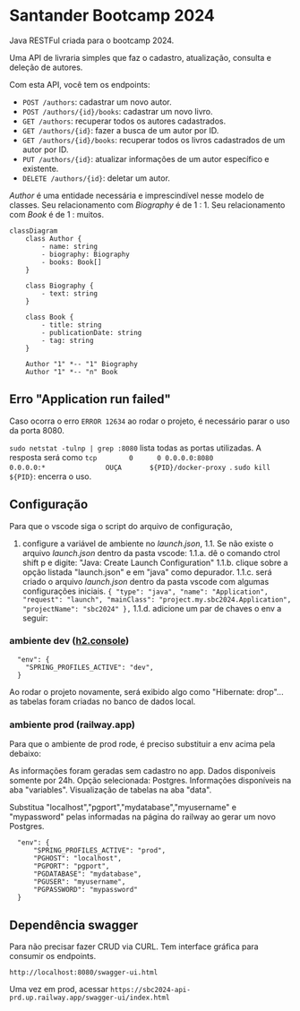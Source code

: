 # Santander Bootcamp 2024

Java RESTFul criada para o bootcamp 2024.

Uma API de livraria simples que faz o cadastro, atualização, consulta e deleção de autores.

Com esta API, você tem os endpoints:

* `POST /authors`: cadastrar um novo autor.
* `POST /authors/{id}/books`: cadastrar um novo livro.
* `GET /authors`: recuperar todos os autores cadastrados.
* `GET /authors/{id}`: fazer a busca de um autor por ID.
* `GET /authors/{id}/books`: recuperar todos os livros cadastrados de um autor por ID.
* `PUT /authors/{id}`: atualizar informações de um autor específico e existente.
* `DELETE /authors/{id}`: deletar um autor.

_Author_ é uma entidade necessária e imprescindível nesse modelo de classes.
Seu relacionamento com _Biography_ é de 1 : 1. Seu relacionamento com _Book_ é de 1 : muitos.

```mermaid
classDiagram
    class Author {
        - name: string
        - biography: Biography
        - books: Book[]
    }

    class Biography {
        - text: string
    }

    class Book {
        - title: string
        - publicationDate: string
        - tag: string
    }

    Author "1" *-- "1" Biography
    Author "1" *-- "n" Book

```

## Erro "Application run failed"

Caso ocorra o erro `ERROR 12634` ao rodar o projeto, é necessário parar o uso da porta 8080.

`sudo netstat -tulnp | grep :8080` lista todas as portas utilizadas. A resposta será como `tcp        0      0 0.0.0.0:8080            0.0.0.0:*               OUÇA       ${PID}/docker-proxy `.
`sudo kill ${PID}`: encerra o uso.


## Configuração

Para que o vscode siga o script do arquivo de configuração, 
1. configure a variável de ambiente no _launch.json_, 
    1.1. Se não existe o arquivo _launch.json_ dentro da pasta vscode:
        1.1.a. dê o comando ctrol shift p e digite: "Java: Create Launch Configuration"
        1.1.b. clique sobre a opção listada "launch.json" e em "java" como depurador.
        1.1.c. será criado o arquivo _launch.json_ dentro da pasta vscode com algumas configurações iniciais.
        ```
        {
            "type": "java",
            "name": "Application",
            "request": "launch",
            "mainClass": "project.my.sbc2024.Application",
            "projectName": "sbc2024"
         },
        ```
        1.1.d. adicione um par de chaves o env a seguir:

### ambiente dev ([h2.console](http://localhost:8080/h2-console))

```
  "env": {
    "SPRING_PROFILES_ACTIVE": "dev",
  }

```
Ao rodar o projeto novamente, será exibido algo como "Hibernate: drop"... as tabelas foram criadas no banco de dados local.

### ambiente prod (railway.app)

Para que o ambiente de prod rode, é preciso substituir a env acima pela debaixo:

As informações foram geradas sem cadastro no app. Dados disponíveis somente por 24h.
Opção selecionada: Postgres.
Informações disponíveis na aba "variables".
Visualização de tabelas na aba "data".

Substitua "localhost","pgport","mydatabase","myusername" e "mypassword" pelas informadas na página do railway ao gerar um novo Postgres.

```
  "env": {
      "SPRING_PROFILES_ACTIVE": "prod",
      "PGHOST": "localhost",
      "PGPORT": "pgport",
      "PGDATABASE": "mydatabase",
      "PGUSER": "myusername",
      "PGPASSWORD": "mypassword"
  }

```

## Dependência swagger

Para não precisar fazer CRUD via CURL. Tem interface gráfica para consumir os endpoints.

`http://localhost:8080/swagger-ui.html`

Uma vez em prod, acessar `https://sbc2024-api-prd.up.railway.app/swagger-ui/index.html`
